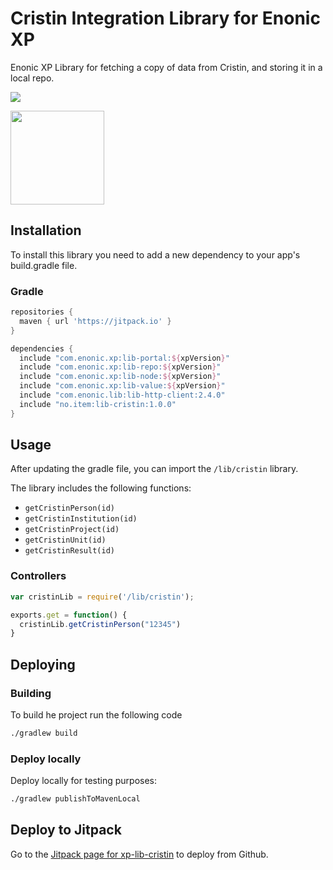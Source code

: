 # Cristin Integration Library for Enonic XP

Enonic XP Library for fetching a copy of data from Cristin, and storing it in a local repo.

[![](https://jitpack.io/v/no.item/xp-lib-cristin.svg)](https://jitpack.io/#no.item/xp-lib-cristin)

<img src="https://github.com/ItemConsulting/xp-lib-cristin/raw/main/docs/icon.svg?sanitize=true" width="150">

## Installation

To install this library you need to add a new dependency to your app's build.gradle file.

### Gradle

```groovy
repositories {
  maven { url 'https://jitpack.io' }
}

dependencies {
  include "com.enonic.xp:lib-portal:${xpVersion}"
  include "com.enonic.xp:lib-repo:${xpVersion}"
  include "com.enonic.xp:lib-node:${xpVersion}"
  include "com.enonic.xp:lib-value:${xpVersion}"
  include "com.enonic.lib:lib-http-client:2.4.0"
  include "no.item:lib-cristin:1.0.0"
}
```

## Usage

After updating the gradle file, you can import the `/lib/cristin` library.

The library includes the following functions:

* `getCristinPerson(id)`
* `getCristinInstitution(id)`
* `getCristinProject(id)`
* `getCristinUnit(id)`
* `getCristinResult(id)`

### Controllers

```javascript
var cristinLib = require('/lib/cristin');

exports.get = function() {
  cristinLib.getCristinPerson("12345")
}
```

## Deploying

### Building

To build he project run the following code

```bash
./gradlew build
```

### Deploy locally

Deploy locally for testing purposes:

```bash
./gradlew publishToMavenLocal
```

## Deploy to Jitpack

Go to the [Jitpack page for xp-lib-cristin](https://jitpack.io/#no.item/xp-lib-cristin) to deploy from Github.
